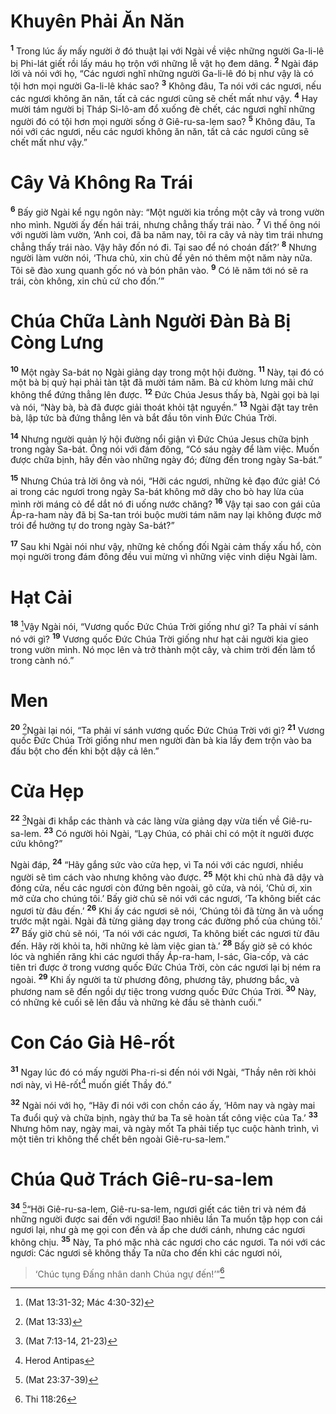 # Khuyên Phải Ăn Năn
<sup><b>1</b></sup> Trong lúc ấy mấy người ở đó thuật lại với Ngài về việc những người Ga-li-lê bị Phi-lát giết rồi lấy máu họ trộn với những lễ vật họ đem dâng. <sup><b>2</b></sup> Ngài đáp lời và nói với họ, “Các ngươi nghĩ những người Ga-li-lê đó bị như vậy là có tội hơn mọi người Ga-li-lê khác sao? <sup><b>3</b></sup> Không đâu, Ta nói với các ngươi, nếu các ngươi không ăn năn, tất cả các ngươi cũng sẽ chết mất như vậy. <sup><b>4</b></sup> Hay mười tám người bị Tháp Si-lô-am đổ xuống đè chết, các ngươi nghĩ những người đó có tội hơn mọi người sống ở Giê-ru-sa-lem sao? <sup><b>5</b></sup> Không đâu, Ta nói với các ngươi, nếu các ngươi không ăn năn, tất cả các ngươi cũng sẽ chết mất như vậy.”

# Cây Vả Không Ra Trái
<sup><b>6</b></sup> Bấy giờ Ngài kể ngụ ngôn này: “Một người kia trồng một cây vả trong vườn nho mình. Người ấy đến hái trái, nhưng chẳng thấy trái nào. <sup><b>7</b></sup> Vì thế ông nói với người làm vườn, ‘Anh coi, đã ba năm nay, tôi ra cây vả này tìm trái nhưng chẳng thấy trái nào. Vậy hãy đốn nó đi. Tại sao để nó choán đất?’ <sup><b>8</b></sup> Nhưng người làm vườn nói, ‘Thưa chủ, xin chủ để yên nó thêm một năm này nữa. Tôi sẽ đào xung quanh gốc nó và bón phân vào. <sup><b>9</b></sup> Có lẽ năm tới nó sẽ ra trái, còn không, xin chủ cứ cho đốn.’”

# Chúa Chữa Lành Người Ðàn Bà Bị Còng Lưng
<sup><b>10</b></sup> Một ngày Sa-bát nọ Ngài giảng dạy trong một hội đường. <sup><b>11</b></sup> Này, tại đó có một bà bị quỷ hại phải tàn tật đã mười tám năm. Bà cứ khòm lưng mãi chứ không thể đứng thẳng lên được. <sup><b>12</b></sup> Ðức Chúa Jesus thấy bà, Ngài gọi bà lại và nói, “Này bà, bà đã được giải thoát khỏi tật nguyền.” <sup><b>13</b></sup> Ngài đặt tay trên bà, lập tức bà đứng thẳng lên và bắt đầu tôn vinh Ðức Chúa Trời.

<sup><b>14</b></sup> Nhưng người quản lý hội đường nổi giận vì Ðức Chúa Jesus chữa bịnh trong ngày Sa-bát. Ông nói với đám đông, “Có sáu ngày để làm việc. Muốn được chữa bịnh, hãy đến vào những ngày đó; đừng đến trong ngày Sa-bát.”

<sup><b>15</b></sup> Nhưng Chúa trả lời ông và nói, “Hỡi các ngươi, những kẻ đạo đức giả! Có ai trong các ngươi trong ngày Sa-bát không mở dây cho bò hay lừa của mình rời máng cỏ để dắt nó đi uống nước chăng? <sup><b>16</b></sup> Vậy tại sao con gái của Áp-ra-ham này đã bị Sa-tan trói buộc mười tám năm nay lại không được mở trói để hưởng tự do trong ngày Sa-bát?”

<sup><b>17</b></sup> Sau khi Ngài nói như vậy, những kẻ chống đối Ngài cảm thấy xấu hổ, còn mọi người trong đám đông đều vui mừng vì những việc vinh diệu Ngài làm.

# Hạt Cải
<sup><b>18</b></sup> [^1*]Vậy Ngài nói, “Vương quốc Ðức Chúa Trời giống như gì? Ta phải ví sánh nó với gì? <sup><b>19</b></sup> Vương quốc Ðức Chúa Trời giống như hạt cải người kia gieo trong vườn mình. Nó mọc lên và trở thành một cây, và chim trời đến làm tổ trong cành nó.”

# Men
<sup><b>20</b></sup> [^2*]Ngài lại nói, “Ta phải ví sánh vương quốc Ðức Chúa Trời với gì? <sup><b>21</b></sup> Vương quốc Ðức Chúa Trời giống như men người đàn bà kia lấy đem trộn vào ba đấu bột cho đến khi bột dậy cả lên.”

# Cửa Hẹp
<sup><b>22</b></sup> [^3*]Ngài đi khắp các thành và các làng vừa giảng dạy vừa tiến về Giê-ru-sa-lem. <sup><b>23</b></sup> Có người hỏi Ngài, “Lạy Chúa, có phải chỉ có một ít người được cứu không?”

Ngài đáp, <sup><b>24</b></sup> “Hãy gắng sức vào cửa hẹp, vì Ta nói với các ngươi, nhiều người sẽ tìm cách vào nhưng không vào được. <sup><b>25</b></sup> Một khi chủ nhà đã dậy và đóng cửa, nếu các ngươi còn đứng bên ngoài, gõ cửa, và nói, ‘Chủ ơi, xin mở cửa cho chúng tôi.’ Bấy giờ chủ sẽ nói với các ngươi, ‘Ta không biết các ngươi từ đâu đến.’ <sup><b>26</b></sup> Khi ấy các ngươi sẽ nói, ‘Chúng tôi đã từng ăn và uống trước mặt ngài. Ngài đã từng giảng dạy trong các đường phố của chúng tôi.’ <sup><b>27</b></sup> Bấy giờ chủ sẽ nói, ‘Ta nói với các ngươi, Ta không biết các ngươi từ đâu đến. Hãy rời khỏi ta, hỡi những kẻ làm việc gian tà.’ <sup><b>28</b></sup> Bấy giờ sẽ có khóc lóc và nghiến răng khi các ngươi thấy Áp-ra-ham, I-sác, Gia-cốp, và các tiên tri được ở trong vương quốc Ðức Chúa Trời, còn các ngươi lại bị ném ra ngoài. <sup><b>29</b></sup> Khi ấy người ta từ phương đông, phương tây, phương bắc, và phương nam sẽ đến ngồi dự tiệc trong vương quốc Ðức Chúa Trời. <sup><b>30</b></sup> Này, có những kẻ cuối sẽ lên đầu và những kẻ đầu sẽ thành cuối.”

# Con Cáo Già Hê-rốt
<sup><b>31</b></sup> Ngay lúc đó có mấy người Pha-ri-si đến nói với Ngài, “Thầy nên rời khỏi nơi này, vì Hê-rốt[^1] muốn giết Thầy đó.”

<sup><b>32</b></sup> Ngài nói với họ, “Hãy đi nói với con chồn cáo ấy, ‘Hôm nay và ngày mai Ta đuổi quỷ và chữa bịnh, ngày thứ ba Ta sẽ hoàn tất công việc của Ta.’ <sup><b>33</b></sup> Nhưng hôm nay, ngày mai, và ngày mốt Ta phải tiếp tục cuộc hành trình, vì một tiên tri không thể chết bên ngoài Giê-ru-sa-lem.”

# Chúa Quở Trách Giê-ru-sa-lem
<sup><b>34</b></sup> [^4*]“Hỡi Giê-ru-sa-lem, Giê-ru-sa-lem, ngươi giết các tiên tri và ném đá những người được sai đến với ngươi! Bao nhiêu lần Ta muốn tập họp con cái ngươi lại, như gà mẹ gọi con đến và ấp che dưới cánh, nhưng các ngươi không chịu. <sup><b>35</b></sup> Này, Ta phó mặc nhà các ngươi cho các ngươi. Ta nói với các ngươi: Các ngươi sẽ không thấy Ta nữa cho đến khi các ngươi nói,


> ‘Chúc tụng Ðấng nhân danh Chúa ngự đến!’”[^5*]
>

[^1]: Herod Antipas
[^1*]: (Mat 13:31-32; Mác 4:30-32)
[^2*]: (Mat 13:33)
[^3*]: (Mat 7:13-14, 21-23)
[^4*]: (Mat 23:37-39)
[^5*]: Thi 118:26
